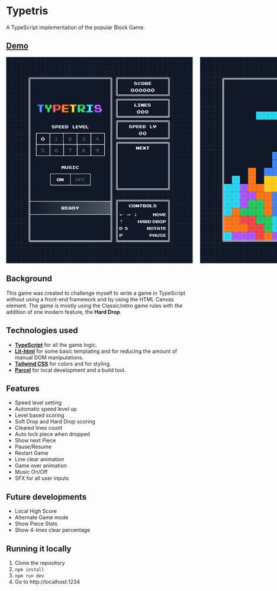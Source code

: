 # Typetris

A TypeScript implementation of the popular Block Game.

## [Demo](https://vincentvanbreugel.github.io/typetris/dist/index.html)

<div style="display: flex">
	<img src="https://github.com/vincentvanbreugel/typetris/blob/main/public/typetris-start-new-game.png"  style="margin-right: 20px;">
	<img src="https://github.com/vincentvanbreugel/typetris/blob/main/public/typetris-game-view.png">
</div>

## Background

This game was created to challenge myself to write a game in TypeScript without using a front-end framework and by using the HTML Canvas element. The game is mostly using the Classic/retro game rules with the addition of one modern feature, the **Hard Drop**.

## Technologies used

* **[TypeScript](https://www.typescriptlang.org/)** for all the game logic. 
* **[Lit-html](https://lit.dev/docs/libraries/standalone-templates)** for some basic templating and for reducing the amount of manual DOM manipulations.
* **[Tailwind CSS](https://tailwindcss.com)** for colors and for styling.
* **[Parcel](https://parceljs.org/)** for local development and a build tool.

## Features

* Speed level setting
* Automatic speed level up
* Level based scoring
* Soft Drop and Hard Drop scoring
* Cleared lines count
* Auto lock piece when dropped
* Show next Piece
* Pause/Resume
* Restart Game
* Line clear animation
* Game over animation
* Music On/Off
* SFX for all user inputs

## Future developments

* Local High Score
* Alternate Game mode
* Show Piece Stats
* Show 4-lines clear percentage

## Running it locally

1. Clone the repository
2. ```npm install```
3. ```npm run dev```
4. Go to http://localhost:1234
